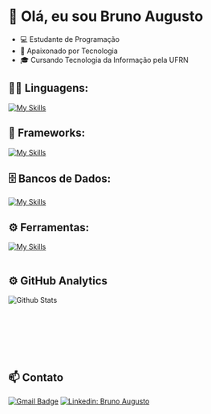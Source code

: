 # 👋 Olá, eu sou Bruno Augusto

- 💻 Estudante de Programação
- 🌱 Apaixonado por Tecnologia
- 🎓 Cursando Tecnologia da Informação pela UFRN

## 👨‍💻 Linguagens: 
[![My Skills](https://skillicons.dev/icons?i=python,java,javascript,html,css,c,cpp,dart)](https://skillicons.dev)

## 🧰 Frameworks: 
[![My Skills](https://skillicons.dev/icons?i=django,flask,spring,flutter,react)](https://skillicons.dev)

## 🗄️ Bancos de Dados: 
[![My Skills](https://skillicons.dev/icons?i=mysql,postgres)](https://skillicons.dev)
## ⚙️ Ferramentas:
[![My Skills](https://skillicons.dev/icons?i=kubernetes,docker,jmeter,postman)](https://skillicons.dev)<br><br>

## ⚙️ GitHub Analytics
<img
        align="left"
        src="https://github-readme-stats.vercel.app/api/top-langs/?username=goisbrunoaugusto&theme=dark&hide_border=false&include_all_commits=true&count_private=true&layout=compact"
        alt="Github Stats"
      /><br><br><br><br><br><br><br>


## 📫 Contato

[![Gmail Badge](https://img.shields.io/badge/-brunogois902@gmail.com-006bed?style=flat-square&logo=Gmail&logoColor=white)](mailto:brunogois902@gmail.com)
[![Linkedin: Bruno Augusto](https://img.shields.io/badge/-BrunoAugusto-blue?style=flat-square&logo=Linkedin&logoColor=white&link=https://www.linkedin.com/in/bruno-augusto-g%C3%B3is-049980246/)](https://www.linkedin.com/in/bruno-augusto-g%C3%B3is-049980246/)


